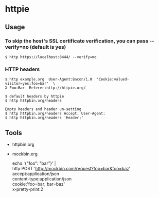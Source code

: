 # httpie

## Usage

### To skip the host's SSL certificate verification, you can pass --verify=no (default is yes)

    $ http https://localhost:8444/ --verify=no

### HTTP headers

    $ http example.org  User-Agent:Bacon/1.0  'Cookie:valued-visitor=yes;foo=bar'  \
    X-Foo:Bar  Referer:http://httpie.org/

    $ default headers by httpie
    $ http httpbin.org/headers

    Empty headers and header un-setting
    $ http httpbin.org/headers Accept: User-Agent:
    $ http httpbin.org/headers 'Header;'

## Tools

- httpbin.org

- mockbin.org

    echo '{"foo": "bar"}' |  \
    http POST 'http://mockbin.com/request?foo=bar&foo=baz' \
    accept:application/json \
    content-type:application/json \
    cookie:'foo=bar; bar=baz' \
    x-pretty-print:2
